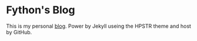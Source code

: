 # Fython's Blog

This is my personal [blog](https://blog.fangjiahui.me). Power by Jekyll useing the HPSTR theme and host by GitHub.
